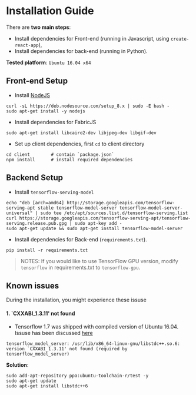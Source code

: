 # Installation Guide

There are **two main steps**: 
  * Install dependencies for Front-end (running in Javascript, using `create-react-app`), 
  * Install dependencies for back-end (running in Python).

**Tested platform**:  `Ubuntu 16.04 x64`

##  Front-end Setup
* Install [NodeJS](https://nodejs.org/en/download/package-manager/#debian-and-ubuntu-based-linux-distributions)
```shell
curl -sL https://deb.nodesource.com/setup_8.x | sudo -E bash -
sudo apt-get install -y nodejs
```

* Install dependencies for FabricJS
```shell
sudo apt-get install libcairo2-dev libjpeg-dev libgif-dev
```
* Set up client dependencies, first `cd` to client directory
```
cd client        # contain `package.json`
npm install      # install required dependencies
```

## Backend Setup

* Install `tensorflow-serving-model`
```shell
echo "deb [arch=amd64] http://storage.googleapis.com/tensorflow-serving-apt stable tensorflow-model-server tensorflow-model-server-universal" | sudo tee /etc/apt/sources.list.d/tensorflow-serving.list
curl https://storage.googleapis.com/tensorflow-serving-apt/tensorflow-serving.release.pub.gpg | sudo apt-key add -
sudo apt-get update && sudo apt-get install tensorflow-model-server
```

* Install dependencies for Back-end (`requirements.txt`).
```shell
pip install -r requirements.txt
```
> NOTES: If you would like to use TensorFlow GPU version, modify `tensorflow` in requirements.txt to `tensorflow-gpu`.

## Known issues

During the installation, you might experience these issuse

#### 1.  `CXXABI_1.3.11' not found

* Tensorflow 1.7 was shipped with compiled version of Ubuntu 16.04. Issuse has been discussed [here](https://github.com/tensorflow/serving/issues/819)
```shell
tensorflow_model_server: /usr/lib/x86_64-linux-gnu/libstdc++.so.6: version `CXXABI_1.3.11' not found (required by tensorflow_model_server)
```

**Solution**:
```shell
sudo add-apt-repository ppa:ubuntu-toolchain-r/test -y
sudo apt-get update
sudo apt-get install libstdc++6
```
